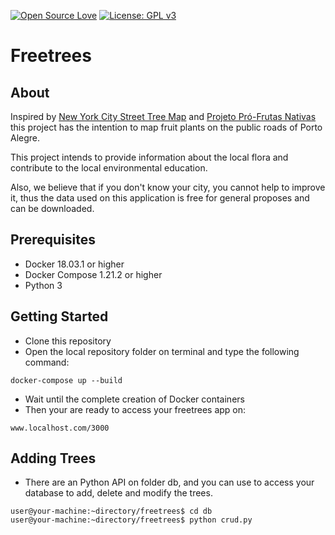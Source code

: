 [![Open Source Love](https://badges.frapsoft.com/os/v2/open-source.svg?v=103)](https://github.com/ellerbrock/open-source-badges/)
[![License: GPL v3](https://img.shields.io/badge/License-GPL%20v3-blue.svg)](https://www.gnu.org/licenses/gpl-3.0)

# Freetrees

## About

Inspired by [New York City Street Tree Map](https://tree-map.nycgovparks.org/) and [Projeto Pró-Frutas Nativas](http://frutaspoa.inga.org.br/) this project has the intention to map fruit plants on the public roads of Porto Alegre.

This project intends to provide information about the local flora and contribute to the local environmental education. 

Also, we believe that if you don't know your city, you cannot help to improve it, thus the data used on this application is free for general proposes and can be downloaded.

## Prerequisites

- Docker 18.03.1 or higher
- Docker Compose 1.21.2 or higher
- Python 3

## Getting Started

- Clone this repository
- Open the local repository folder on terminal and type the following command:

```
docker-compose up --build
```
- Wait until the complete creation of Docker containers
- Then your are ready to access your freetrees app on:
```
www.localhost.com/3000
```

## Adding Trees

- There are an Python API on folder db, and you can use to access your database to add, delete and modify the trees.
 ```
user@your-machine:~directory/freetrees$ cd db
user@your-machine:~directory/freetrees$ python crud.py
```
